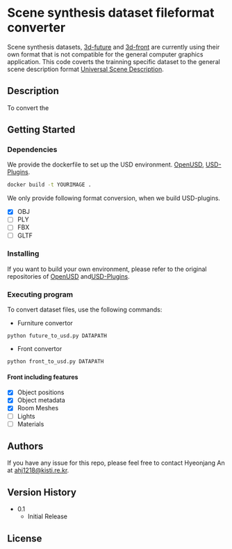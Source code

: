 # Scene synthesis dataset fileformat converter

Scene synthesis datasets, [3d-future](https://tianchi.aliyun.com/specials/promotion/alibaba-3d-future) and [3d-front](https://tianchi.aliyun.com/specials/promotion/alibaba-3d-scene-dataset) are currently using their own format that is not compatible for the general computer graphics application.
This code coverts the trainning specific dataset to the general scene description format [Universal Scene Description](https://openusd.org/release/index.html).

## Description

To convert the 

## Getting Started

### Dependencies

We provide the dockerfile to set up the USD environment.
[OpenUSD](https://github.com/PixarAnimationStudios/OpenUSD), [USD-Plugins](https://github.com/adobe/USD-Fileformat-plugins).

```cmd
docker build -t YOURIMAGE .
```
We only provide following format conversion, when we build USD-plugins.

- [x] OBJ
- [ ] PLY
- [ ] FBX
- [ ] GLTF

### Installing

If you want to build your own environment, please refer to the original repositories of [OpenUSD](https://github.com/PixarAnimationStudios/OpenUSD) and[USD-Plugins](https://github.com/adobe/USD-Fileformat-plugins).

### Executing program

To convert dataset files, use the following commands:

* Furniture convertor
```
python future_to_usd.py DATAPATH
```
* Front convertor
```
python front_to_usd.py DATAPATH
```

#### Front including features
- [x] Object positions
- [x] Object metadata
- [x] Room Meshes
- [ ] Lights
- [ ] Materials

## Authors

If you have any issue for this repo, please feel free to contact Hyeonjang An at <ahj1218@kisti.re.kr>.

## Version History

* 0.1
    * Initial Release

## License
